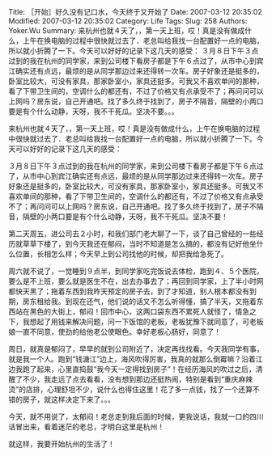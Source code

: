 ﻿Title: ［开始］好久没有记口水，今天终于又开始了
Date: 2007-03-12 20:35:02
Modified: 2007-03-12 20:35:02
Category: Life
Tags: 
Slug: 258
Authors: Yoker.Wu
Summary: 
    来杭州也就４天了，，第一天上班，哎！真是没有做成什么，上午在换电脑的过程中很快就过去了．老总叫给我找一台配置好一点的电脑，所以就小折腾了一下。今天可以好好的记录下这几天的感受：
    ３月８日下午３点过到的我在杭州的同学家，来到公司楼下看房子都是下午６点过了，从市中心到宾江确实还有点远，最烦的是从同学那边过来还得转一次车。房子好象还是挺多的，卧室比较大，可没有家具，那家卧室小，家具还挺多。可我又不喜欢单间的那种，看了下带卫生间的，空调什么的都还有，不过了价格又有点承受不了；再问问可以上网吗？房东说，自己开通吧。找了多久终于找到了，房子不隔音，隔壁的小两口要是有个什么动静，天呀，我不干死瓜。坚决不要。。。


来杭州也就４天了，，第一天上班，哎！真是没有做成什么，上午在换电脑的过程中很快就过去了．老总叫给我找一台配置好一点的电脑，所以就小折腾了一下。今天可以好好的记录下这几天的感受：

３月８日下午３点过到的我在杭州的同学家，来到公司楼下看房子都是下午６点过了，从市中心到宾江确实还有点远，最烦的是从同学那边过来还得转一次车。房子好象还是挺多的，卧室比较大，可没有家具，那家卧室小，家具还挺多。可我又不喜欢单间的那种，看了下带卫生间的，空调什么的都还有，不过了价格又有点承受不了；再问问可以上网吗？房东说，自己开通吧。找了多久终于找到了，房子不隔音，隔壁的小两口要是有个什么动静，天呀，我不干死瓜。坚决不要！

第二天周五，进公司去２小时，和我们部门老大聊了一下，谈了自己曾经的一些经历就草草下楼了，到今天我还在郁闷，当时不知道是怎么搞的，都没有记好他坐什么位置，长相怎么样；今天早上到公司找他的时候，却把我给急死了。

周六就不说了，一觉睡到９点半，到同学家吃完饭说去体检，跑到４、５个医院，要么是不上班，要么就是医生不在，出去办事去了；再回到同学家，上了半小时网都快天黑了；拖着东西到我昨天预定的房子去，到了才知道，别人根本都没有到期，房东租给我。到现在还气，他们说的话又不怎么听得懂，搞了半天，又拖着东西站在黑色的大街上，郁闷！回市中心，这两口袋东西不累死人就怪了，情急之下，我想起了用钱来解决问题，问一下饭馆的老板，老板犹豫下就同意了，可老板娘一直不同意，使劲的给他老公使眼色。幸好老板心肠好，同意了！

周日，就真是郁闷了，早早的就到公司附近了，决定再找找看。今天我同学有事，就是我一个人。跑到“钱溏江”边上，海风吹得厉害，我真的就那么倒霉嘛？沿着江边我跑了起来，心里直捣鼓“我今天一定得找到房子”！在经历海风的吹过之后，清醒了不少，我走远了点去看看，没有想到那边还挺热闹，特别是看到“重庆麻辣烫”的店排，心理舒坦不少，说什么也得住这里！花了多一点钱，找了一个还算不错的房子，就这样决定下来了。。。

今天，就不用说了，太郁闷！老总走到我后面的时候，更我说话，我就一口的四川话冒出来，看着迷茫的老总，才明白这里是杭州！

就这样，我要开始杭州的生活了！